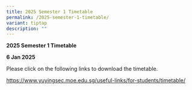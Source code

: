 ```yaml
---
title: 2025 Semester 1 Timetable
permalink: /2025-semester-1-timetable/
variant: tiptap
description: ""
---
```

<p><strong>2025 Semester 1 Timetable</strong>
</p>
<p><strong>6 Jan 2025</strong>
</p>
<p>Please click on the following links to download the timetable.</p>
<p></p>
<p><a href="https://www.yuyingsec.moe.edu.sg/useful-links/for-students/timetable/" rel="noopener nofollow" target="_blank">https://www.yuyingsec.moe.edu.sg/useful-links/for-students/timetable/</a>
</p>